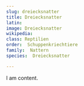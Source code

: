```yaml
---
slug: dreiecksnatter
title: Dreiecksnatter 
latin:
image: Dreiecksnatter 
wikipedia: 
class: Reptilien
order:  Schuppenkriechtiere
family:  Nattern
species:  Dreiecksnatter 

---
```


I am content.
